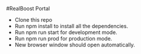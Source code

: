 #RealBoost Portal

- Clone this repo
- Run npm install to install all the dependencies.
- Run npm run start for development mode.
- Run npm run prod for production mode.
- New browser window should open automatically.